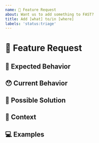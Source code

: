 ```yaml
---
name: 🙋 Feature Request
about: Want us to add something to FAST?
title: Add [what] to/in [where]
labels: 'status:triage'
---
```


<!---
Thanks for filing an issue 😄 ! Before you submit, please read the following:

Search open/closed issues before submitting. Someone may have requested the same feature before.
-->

# 🙋 Feature Request

<!--- Provide a general summary of the feature here -->

## 🤔 Expected Behavior

<!--- Tell us how the feature should work -->

## 😯 Current Behavior

<!--- Explain how the feature would alter/enhance current behavior -->

## 💁 Possible Solution

<!--- Ideas how to implement this feature -->

<!--- What solution would be ideal for you? -->

## 🔦 Context

<!--- What are you trying to accomplish? How has not having this feature affected you? -->

<!--- What alternatives have you considered? -->

## 💻 Examples

<!-- Examples help us understand the requested feature better -->

<!-- Attach screenshots or images if they would add detail to your request -->
